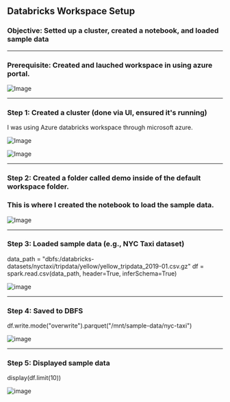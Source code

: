 ## Databricks Workspace Setup
### Objective: Setted up a cluster, created a notebook, and loaded sample data

***

### Prerequisite: Created and lauched workspace in using azure portal. 

![Image](https://github.com/user-attachments/assets/758fecc4-dc65-41a5-b7ee-480d866a3280)


---



### Step 1: Created a cluster (done via UI, ensured it's running)
I was using Azure databricks workspace through microsoft azure.

![Image](https://github.com/user-attachments/assets/1cd2fc80-24c6-42f9-a579-caec0824ed24)

![Image](https://github.com/user-attachments/assets/dce10c2f-ebb3-4251-998d-91ccb41efa71)



---

### Step 2: Created a folder called demo inside of the default workspace folder. 
### This is where I created the notebook to load the sample data. 

![Image](https://github.com/user-attachments/assets/e194b2d5-b0d1-4797-a98b-fa31e4caffde)




--- 


### Step 3: Loaded sample data (e.g., NYC Taxi dataset)
data_path = "dbfs:/databricks-datasets/nyctaxi/tripdata/yellow/yellow_tripdata_2019-01.csv.gz"
df = spark.read.csv(data_path, header=True, inferSchema=True)


![image](https://github.com/user-attachments/assets/6e0b76d9-1943-4608-af44-d05264783e32)

--- 




### Step 4: Saved to DBFS
df.write.mode("overwrite").parquet("/mnt/sample-data/nyc-taxi")

![image](https://github.com/user-attachments/assets/02b38aee-1ee6-4c7f-b253-b1bc21261946)





---

### Step 5: Displayed sample data
display(df.limit(10))

![image](https://github.com/user-attachments/assets/5ace930a-dc7d-42cc-b407-6c7152a940f8)




